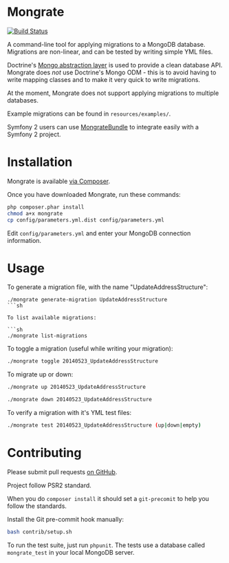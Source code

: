 Mongrate
========

[![Build Status](https://travis-ci.org/amyboyd/mongrate.svg?branch=master)](https://travis-ci.org/amyboyd/mongrate)

A command-line tool for applying migrations to a MongoDB database. Migrations are non-linear, and can be tested by writing simple YML files.

Doctrine's [Mongo abstraction layer](https://github.com/doctrine/mongodb) is used to provide a clean database API. Mongrate does *not* use Doctrine's Mongo ODM - this is to avoid having to write mapping classes and to make it very quick to write migrations.

At the moment, Mongrate does not support applying migrations to multiple databases.

Example migrations can be found in `resources/examples/`.

Symfony 2 users can use [MongrateBundle](https://github.com/amyboyd/mongrate-bundle) to integrate easily with a Symfony 2 project.

Installation
============

Mongrate is available [via Composer](https://packagist.org/packages/amyboyd/mongrate).

Once you have downloaded Mongrate, run these commands:

```sh
php composer.phar install
chmod a+x mongrate
cp config/parameters.yml.dist config/parameters.yml
```

Edit `config/parameters.yml` and enter your MongoDB connection information.

Usage
=====

To generate a migration file, with the name "UpdateAddressStructure":

```
./mongrate generate-migration UpdateAddressStructure
```sh

To list available migrations:

```sh
./mongrate list-migrations
```

To toggle a migration (useful while writing your migration):

```sh
./mongrate toggle 20140523_UpdateAddressStructure
```

To migrate up or down:

```sh
./mongrate up 20140523_UpdateAddressStructure
```

```sh
./mongrate down 20140523_UpdateAddressStructure
```

To verify a migration with it's YML test files:
```sh
./mongrate test 20140523_UpdateAddressStructure (up|down|empty)
```

Contributing
============

Please submit pull requests [on GitHub](https://github.com/amyboyd/mongrate/pulls).

Project follow PSR2 standard. 

When you do `composer install` it should set a `git-precomit` to help you follow the standards.

Install the Git pre-commit hook manually:

```sh
bash contrib/setup.sh
```

To run the test suite, just run `phpunit`. The tests use a database called `mongrate_test` in your local MongoDB server.
